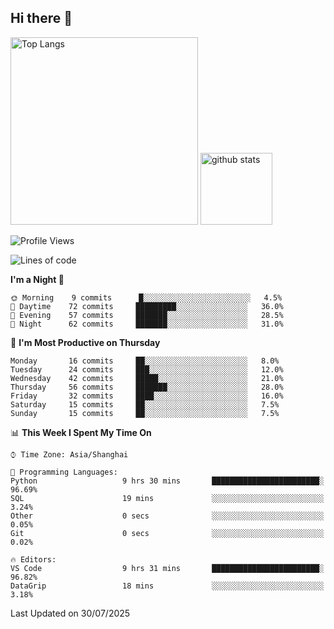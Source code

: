## Hi there 👋
<p align="left"> 
  <img alt="Top Langs" height="300px" src="https://github-readme-stats.vercel.app/api/top-langs/?username=Sierraki&layout=compact&show_icons=true&theme=onedark" />
  <a href="https://github.com/Sierraki/LC_Solve">
   <img alt="github stats"height="115px"  src="https://github-readme-stats.vercel.app/api/pin/?username=Sierraki&repo=LC_Solve&theme=onedark&show_icons=true" />
  </a>


<!--START_SECTION:waka-->
![Profile Views](http://img.shields.io/badge/Profile%20Views-0-blue)

![Lines of code](https://img.shields.io/badge/From%20Hello%20World%20I%27ve%20Written-2807%20lines%20of%20code-blue)

**I'm a Night 🦉** 

```text
🌞 Morning    9 commits      █░░░░░░░░░░░░░░░░░░░░░░░░   4.5% 
🌆 Daytime    72 commits     █████████░░░░░░░░░░░░░░░░   36.0% 
🌃 Evening    57 commits     ███████░░░░░░░░░░░░░░░░░░   28.5% 
🌙 Night      62 commits     ███████░░░░░░░░░░░░░░░░░░   31.0%

```
📅 **I'm Most Productive on Thursday** 

```text
Monday       16 commits     ██░░░░░░░░░░░░░░░░░░░░░░░   8.0% 
Tuesday      24 commits     ███░░░░░░░░░░░░░░░░░░░░░░   12.0% 
Wednesday    42 commits     █████░░░░░░░░░░░░░░░░░░░░   21.0% 
Thursday     56 commits     ███████░░░░░░░░░░░░░░░░░░   28.0% 
Friday       32 commits     ████░░░░░░░░░░░░░░░░░░░░░   16.0% 
Saturday     15 commits     ██░░░░░░░░░░░░░░░░░░░░░░░   7.5% 
Sunday       15 commits     ██░░░░░░░░░░░░░░░░░░░░░░░   7.5%

```


📊 **This Week I Spent My Time On** 

```text
⌚︎ Time Zone: Asia/Shanghai

💬 Programming Languages: 
Python                   9 hrs 30 mins       ████████████████████████░   96.69% 
SQL                      19 mins             ░░░░░░░░░░░░░░░░░░░░░░░░░   3.24% 
Other                    0 secs              ░░░░░░░░░░░░░░░░░░░░░░░░░   0.05% 
Git                      0 secs              ░░░░░░░░░░░░░░░░░░░░░░░░░   0.02%

🔥 Editors: 
VS Code                  9 hrs 31 mins       ████████████████████████░   96.82% 
DataGrip                 18 mins             ░░░░░░░░░░░░░░░░░░░░░░░░░   3.18%

```


 Last Updated on 30/07/2025
<!--END_SECTION:waka-->
